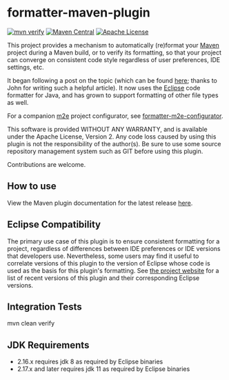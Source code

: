 <!--

    Licensed under the Apache License, Version 2.0 (the "License");
    you may not use this file except in compliance with the License.
    You may obtain a copy of the License at

        https://www.apache.org/licenses/LICENSE-2.0

    Unless required by applicable law or agreed to in writing, software
    distributed under the License is distributed on an "AS IS" BASIS,
    WITHOUT WARRANTIES OR CONDITIONS OF ANY KIND, either express or implied.
    See the License for the specific language governing permissions and
    limitations under the License.

-->

# formatter-maven-plugin

[![mvn verify][ci_img]][ci_link]
[![Maven Central][maven_img]][maven_link]
[![Apache License][license_img]][license_link]

This project provides a mechanism to automatically (re)format your [Maven]
project during a Maven build, or to verify its formatting, so that your project
can converge on consistent code style regardless of user preferences, IDE
settings, etc.

It began following a post on the topic (which can be found [here][blog]; thanks
to John for writing such a helpful article). It now uses the [Eclipse] code
formatter for Java, and has grown to support formatting of other file types as
well.

For a companion [m2e] project configurator, see [formatter-m2e-configurator].

This software is provided WITHOUT ANY WARRANTY, and is available under the
Apache License, Version 2. Any code loss caused by using this plugin is not the
responsibility of the author(s). Be sure to use some source repository
management system such as GIT before using this plugin.

Contributions are welcome.

## How to use

View the Maven plugin documentation for the latest release [here][plugin-docs].

## Eclipse Compatibility

The primary use case of this plugin is to ensure consistent formatting for a
project, regardless of differences between IDE preferences or IDE versions that
developers use. Nevertheless, some users may find it useful to correlate
versions of this plugin to the version of Eclipse whose code is used as the
basis for this plugin's formatting. See [the project website][compat] for a
list of recent versions of this plugin and their corresponding Eclipse
versions.

## Integration Tests

mvn clean verify

## JDK Requirements
- 2.16.x requires jdk 8 as required by Eclipse binaries
- 2.17.x and later requires jdk 11 as required by Eclipse binaries

[Eclipse]: https://eclipse.org
[Maven]: https://maven.apache.org
[blog]: https://ssscripting.wordpress.com/2009/06/10/how-to-use-the-eclipse-code-formatter-from-your-code/
[ci_img]: https://github.com/revelc/formatter-maven-plugin/workflows/mvn%20verify/badge.svg
[ci_link]: https://github.com/revelc/formatter-maven-plugin/actions
[compat]: https://code.revelc.net/formatter-maven-plugin/eclipse-versions.html
[formatter-m2e-configurator]: https://github.com/revelc/formatter-m2e-configurator
[license_img]: https://img.shields.io/badge/license-Apache%202.0-blue.svg
[license_link]: https://github.com/revelc/formatter-maven-plugin/blob/main/LICENSE
[m2e]: https://eclipse.org/m2e
[maven_img]: https://maven-badges.herokuapp.com/maven-central/net.revelc.code.formatter/formatter-maven-plugin/badge.svg
[maven_link]: https://maven-badges.herokuapp.com/maven-central/net.revelc.code.formatter/formatter-maven-plugin
[plugin-docs]: https://code.revelc.net/formatter-maven-plugin/
[related1]: https://wiki.eclipse.org/M2E_extension_development_environment
[related2]: https://wiki.eclipse.org/Submitting_M2E_marketplace_entries
[related3]: https://www.eclipse.org/forums/index.php/t/478639/0/unread/
[related4]: https://www.vogella.com/articles/EclipsePreferences/article.html
